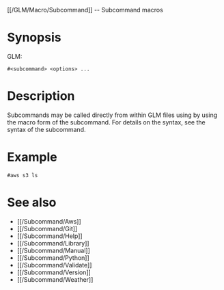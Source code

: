 [[/GLM/Macro/Subcommand]] -- Subcommand macros

# Synopsis
GLM:
~~~
#<subcommand> <options> ...
~~~

# Description

Subcommands may be called directly from within GLM files using by using the macro form of the subcommand.  For details on the syntax, see the syntax of the subcommand.

# Example

~~~
#aws s3 ls
~~~

# See also
* [[/Subcommand/Aws]]
* [[/Subcommand/Git]]
* [[/Subcommand/Help]]
* [[/Subcommand/Library]]
* [[/Subcommand/Manual]]
* [[/Subcommand/Python]]
* [[/Subcommand/Validate]]
* [[/Subcommand/Version]]
* [[/Subcommand/Weather]]
